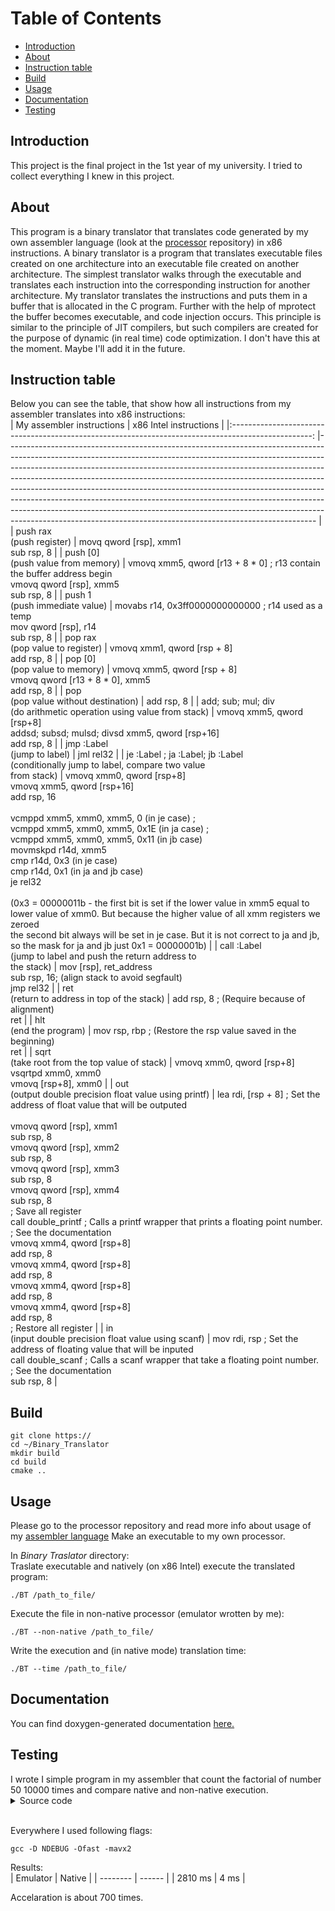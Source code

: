 # Table of Contents
* [Introduction](#intro)
* [About](#about)
* [Instruction table](#instructions)
* [Build](#build)
* [Usage](#usage)
* [Documentation](#document)
* [Testing](#testing)


<h2 id="intro">Introduction </h2>
This project is the final project in the 1st year of my university. I tried to collect everything I knew in this project. 

<h2 id="about">About </h2>
This program is a binary translator that translates
code generated by my own assembler language (look at the <a href="https://github.com/krisszzzz/proccessor">processor</a> repository) in x86 instructions.
A binary translator is a program that translates executable files created on one architecture into an executable file created on another architecture. The simplest translator walks through the executable and translates each instruction into the corresponding instruction for another architecture. My translator translates the instructions and puts them in a buffer that is allocated in the C program. Further with the help of mprotect the buffer becomes executable, and code injection occurs. This principle is similar to the principle of JIT compilers, but such compilers are created for the purpose of dynamic (in real time) code optimization. I don't have this at the moment. Maybe I'll add it in the future.  


<h2 id="instructions">Instruction table </h2>

Below you can see the table, that show how all instructions from my assembler translates into x86 instructions:  
|                                     My assembler instructions                                      	| x86 Intel instructions                                                                                                                                                                                                                                                                                                                                                                                                                                                                                                                                                                                                                        	|
|:--------------------------------------------------------------------------------------------------:	|-----------------------------------------------------------------------------------------------------------------------------------------------------------------------------------------------------------------------------------------------------------------------------------------------------------------------------------------------------------------------------------------------------------------------------------------------------------------------------------------------------------------------------------------------------------------------------------------------------------------------------------------------	|
|                                     push rax<br>(push register)                                    	| movq qword [rsp], xmm1<br>sub rsp, 8                                                                                                                                                                                                                                                                                                                                                                                                                                                                                                                                                                                                          	|
|                                push [0]<br>(push value from memory)                                	| vmovq xmm5, qword [r13 + 8 * 0] ; r13 contain the buffer address begin<br>vmovq qword [rsp], xmm5<br>sub rsp, 8                                                                                                                                                                                                                                                                                                                                                                                                                                                                                                                               	|
|                                  push 1<br>(push immediate value)                                  	| movabs r14, 0x3ff0000000000000 ; r14 used as a temp<br>mov qword [rsp], r14<br>sub rsp, 8                                                                                                                                                                                                                                                                                                                                                                                                                                                                                                                                                     	|
|                                 pop rax<br>(pop value to register)                                 	| vmovq xmm1, qword [rsp + 8]<br>add rsp, 8                                                                                                                                                                                                                                                                                                                                                                                                                                                                                                                                                                                                     	|
|                                  pop [0]<br>(pop value to memory)                                  	| vmovq xmm5, qword [rsp + 8]<br>vmovq qword [r13 + 8 * 0], xmm5<br>add rsp, 8                                                                                                                                                                                                                                                                                                                                                                                                                                                                                                                                                                  	|
|                               pop<br>(pop value without destination)                               	| add rsp, 8                                                                                                                                                                                                                                                                                                                                                                                                                                                                                                                                                                                                                                    	|
|               add; sub; mul; div<br>(do arithmetic operation using value from stack)               	| vmovq xmm5, qword [rsp+8]<br>addsd; subsd; mulsd; divsd xmm5, qword [rsp+16]<br>add rsp, 8                                                                                                                                                                                                                                                                                                                                                                                                                                                                                                                                                    	|
|                                    jmp :Label<br>(jump to label)                                   	| jml rel32                                                                                                                                                                                                                                                                                                                                                                                                                                                                                                                                                                                                                                     	|
| je :Label ; ja :Label; jb :Label<br>(conditionally jump to label, compare two value<br>from stack) 	| vmovq xmm0, qword [rsp+8]<br>vmovq xmm5, qword [rsp+16]<br>add rsp, 16<br><br>vcmppd xmm5, xmm0, xmm5, 0 (in je case) ;<br>vcmppd xmm5, xmm0, xmm5, 0x1E (in ja case) ;<br>vcmppd xmm5, xmm0, xmm5, 0x11 (in jb case)<br>movmskpd r14d, xmm5<br>cmp r14d, 0x3 (in je case)<br>cmp r14d, 0x1 (in ja and jb case)<br>je rel32<br><br>(0x3 = 00000011b - the first bit is set if the lower value in xmm5 equal to<br> lower value of xmm0. But because the higher value of all xmm registers we zeroed<br> the second bit always will be set in je case. But it is not correct to ja and jb,<br> so the mask for ja and jb just 0x1 = 00000001b) 	|
|             call :Label<br>(jump to label and push the return address to <br>the stack)            	| mov [rsp], ret_address<br>sub rsp, 16; (align stack to avoid segfault)<br>jmp rel32                                                                                                                                                                                                                                                                                                                                                                                                                                                                                                                                                           	|
|                           ret<br>(return to address in top of the stack)                           	| add rsp, 8 ; (Require because of alignment)<br>ret                                                                                                                                                                                                                                                                                                                                                                                                                                                                                                                                                                                            	|
|                                      hlt<br>(end the program)                                      	| mov rsp, rbp ; (Restore the rsp value saved in the beginning)<br>ret                                                                                                                                                                                                                                                                                                                                                                                                                                                                                                                                                                          	|
|                           sqrt<br>(take root from the top value of stack)                          	| vmovq xmm0, qword [rsp+8]<br>vsqrtpd xmm0, xmm0<br>vmovq [rsp+8], xmm0                                                                                                                                                                                                                                                                                                                                                                                                                                                                                                                                                                        	|
|                      out<br>(output double precision float value using printf)                     	| lea rdi, [rsp + 8] ; Set the address of float value that will be outputed<br><br>vmovq qword [rsp], xmm1<br>sub rsp, 8<br>vmovq qword [rsp], xmm2<br>sub rsp, 8<br>vmovq qword [rsp], xmm3<br>sub rsp, 8<br>vmovq qword [rsp], xmm4<br>sub rsp, 8<br>; Save all register<br>call double_printf ; Calls a printf wrapper that prints a floating point number.<br>                   ; See the documentation<br>vmovq xmm4, qword [rsp+8]<br>add rsp, 8<br>vmovq xmm4, qword [rsp+8]<br>add rsp, 8<br>vmovq xmm4, qword [rsp+8]<br>add rsp, 8<br>vmovq xmm4, qword [rsp+8]<br>add rsp, 8<br>; Restore all register                              	|
|                       in<br>(input double precision float value using scanf)                       	| mov rdi, rsp ; Set the address of floating value that will be inputed<br>call double_scanf ; Calls a scanf wrapper that take a floating point  number.<br>                  ; See the documentation<br>sub rsp, 8                                                                                                                                                                                                                                                                                                                                                                                                                             	|
<h2 id="build">Build</h2>

~~~
git clone https://
cd ~/Binary_Translator
mkdir build
cd build
cmake ..
~~~

<h2 id="usage">Usage</h2>
Please go to the processor repository and read more info about usage of my <a href="https://github.com/krisszzzz/proccessor">assembler language</a>  
Make an executable to my own processor.  

In *Binary Traslator* directory:   
Traslate executable and natively (on x86 Intel) execute the translated program:
~~~shell
./BT /path_to_file/
~~~

Execute the file in non-native processor (emulator wrotten by me):
~~~shell
./BT --non-native /path_to_file/
~~~

Write the execution and (in native mode) translation time:
~~~shell
./BT --time /path_to_file/
~~~

<h2 id="document">Documentation</h2>
You can find doxygen-generated documentation <a href="https://github.com/krisszzzz/proccessor">here.</a>  

<h2 id="testing">Testing</h2>
I wrote I simple program in my assembler that count the factorial of number 50 10000 times and compare native and non-native execution.  
<details>

<summary>Source code</summary>

~~~
:5
push 50
pop ax

push 0
pop bx

push 1
pop [0]

:3
push bx
push 1
add
pop bx
push bx
push bx

push [0]
mul
pop [0]

push ax
ja :3

push cx
push 1
add
pop cx
push cx
push 10000
ja :5

push [0]
out
hlt 
~~~
</details>
</br>

Everywhere I used following flags:  
~~~
gcc -D NDEBUG -Ofast -mavx2 
~~~

Results:  
| Emulator | Native |
| -------- | ------ |
|  2810 ms |  4 ms  |

Accelaration is about 700 times.  
